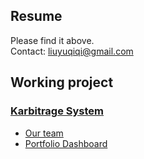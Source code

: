 ## Resume
Please find it above.<br>
Contact: <a href="mailto:liuyuqiqi@gmail.com"> liuyuqiqi@gmail.com </a>
## Working project
### <a href="http://karbitrage.webrelay.io"> Karbitrage System </a>
-  <a href="http://karbitrage.webrelay.io/about/team"> Our team </a>
-  <a href="http://karbitrage.webrelay.io/dashboard"> Portfolio Dashboard </a>
